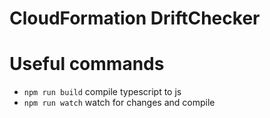 CloudFormation DriftChecker
===========================

# Useful commands

 * `npm run build`   compile typescript to js
 * `npm run watch`   watch for changes and compile
